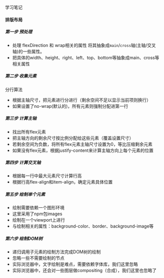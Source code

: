 学习笔记


#### 排版布局

##### 第一步 预处理
+ 处理 flexDirection 和 wrap相关的属性 将其抽象成`main`/`cross`轴(主轴/交叉轴)的一些属性。
+ 把具体的width、height、right、left、top、bottom等抽象成main、cross等相关属性

##### 第二步 收集元素
分行算法
+ 根据主轴尺寸，把元素进行分进行（剩余空间不足以显示当前项则换行）
+ 如果设置了no-wrap(默认的)，所有元素则强制分配进第一行

##### 第三步 计算主轴
+ 找出所有flex元素
+ 把主轴方向的剩余尺寸按比例分配给这些元素（覆盖设置尺寸）
+ 若剩余空间为负数，将所有flex元素主轴尺寸设置为0，等比压缩剩余元素
+ 如果没有flex元素，根据justify-content来计算主轴方向上每个元素的位置


##### 第四步 计算交叉轴

+ 根据每一行中最大元素尺寸计算行高
+ 根据行高flex-align和item-align，确定元素具体位置

##### 第五步 绘制单个元素

+ 绘制需要依赖一个图形环境
+ 这里采用了npm包images
+ 绘制在一个viewport上进行
+ 与绘制相关的属性：background-color、border、background-image等

##### 第六步 绘制DOM树

+ 递归调用子元素的绘制方法完成DOM树的绘制
+ 忽略一些不需要绘制的节点
+ 实际浏览器中，文字绘制是难点，需要依赖字体库，我们这里忽略
+ 实际浏览器中，还会对一些图层做compositing（合成），我们这里也忽略了



